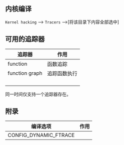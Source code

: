 ## 内核编译

`Kernel hacking` --> `Tracers` -->[将该目录下内容全部选中]



## 可用的追踪器

| 追踪器         | 作用         |
| -------------- | ------------ |
| function       | 函数追踪     |
| function graph | 追踪函数执行 |
|                |              |
|                |              |
|                |              |
|                |              |

同一时间仅支持一个追踪器存在。





## 附录

| 编译选项              | 作用 |
| --------------------- | ---- |
| CONFIG_DYNAMIC_FTRACE |      |



